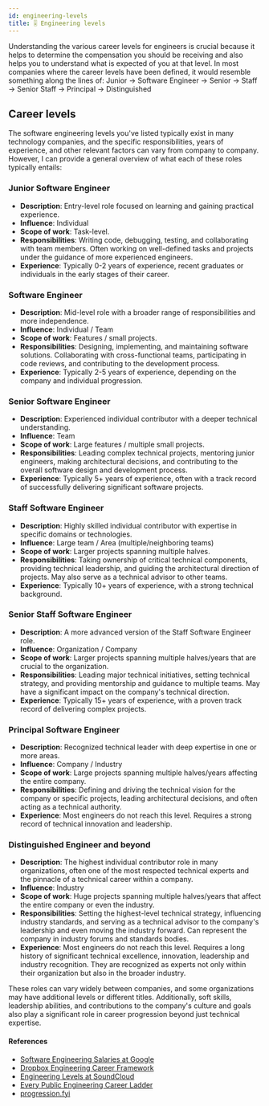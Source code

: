 ```yaml
---
id: engineering-levels
title: 🎚 Engineering levels
---
```


Understanding the various career levels for engineers is crucial because it helps to determine the compensation you should be receiving and also helps you to understand what is expected of you at that level. In most companies where the career levels have been defined, it would resemble something along the lines of: Junior → Software Engineer → Senior → Staff → Senior Staff → Principal → Distinguished

## Career levels

The software engineering levels you've listed typically exist in many technology companies, and the specific responsibilities, years of experience, and other relevant factors can vary from company to company. However, I can provide a general overview of what each of these roles typically entails:

### Junior Software Engineer

- **Description**: Entry-level role focused on learning and gaining practical experience.
- **Influence**: Individual
- **Scope of work**: Task-level.
- **Responsibilities**: Writing code, debugging, testing, and collaborating with team members. Often working on well-defined tasks and projects under the guidance of more experienced engineers.
- **Experience**: Typically 0-2 years of experience, recent graduates or individuals in the early stages of their career.

### Software Engineer

- **Description**: Mid-level role with a broader range of responsibilities and more independence.
- **Influence**: Individual / Team
- **Scope of work**: Features / small projects.
- **Responsibilities**: Designing, implementing, and maintaining software solutions. Collaborating with cross-functional teams, participating in code reviews, and contributing to the development process.
- **Experience**: Typically 2-5 years of experience, depending on the company and individual progression.

### Senior Software Engineer

- **Description**: Experienced individual contributor with a deeper technical understanding.
- **Influence**: Team
- **Scope of work**: Large features / multiple small projects.
- **Responsibilities**: Leading complex technical projects, mentoring junior engineers, making architectural decisions, and contributing to the overall software design and development process.
- **Experience**: Typically 5+ years of experience, often with a track record of successfully delivering significant software projects.

### Staff Software Engineer

- **Description**: Highly skilled individual contributor with expertise in specific domains or technologies.
- **Influence**: Large team / Area (multiple/neighboring teams)
- **Scope of work**: Larger projects spanning multiple halves.
- **Responsibilities**: Taking ownership of critical technical components, providing technical leadership, and guiding the architectural direction of projects. May also serve as a technical advisor to other teams.
- **Experience**: Typically 10+ years of experience, with a strong technical background.

### Senior Staff Software Engineer

- **Description**: A more advanced version of the Staff Software Engineer role.
- **Influence**: Organization / Company
- **Scope of work**: Larger projects spanning multiple halves/years that are crucial to the organization.
- **Responsibilities**: Leading major technical initiatives, setting technical strategy, and providing mentorship and guidance to multiple teams. May have a significant impact on the company's technical direction.
- **Experience**: Typically 15+ years of experience, with a proven track record of delivering complex projects.

### Principal Software Engineer

- **Description**: Recognized technical leader with deep expertise in one or more areas.
- **Influence**: Company / Industry
- **Scope of work**: Large projects spanning multiple halves/years affecting the entire company.
- **Responsibilities**: Defining and driving the technical vision for the company or specific projects, leading architectural decisions, and often acting as a technical authority.
- **Experience**: Most engineers do not reach this level. Requires a strong record of technical innovation and leadership.

### Distinguished Engineer and beyond

- **Description**: The highest individual contributor role in many organizations, often one of the most respected technical experts and the pinnacle of a technical career within a company.
- **Influence**: Industry
- **Scope of work**: Huge projects spanning multiple halves/years that affect the entire company or even the industry.
- **Responsibilities**: Setting the highest-level technical strategy, influencing industry standards, and serving as a technical advisor to the company's leadership and even moving the industry forward. Can represent the company in industry forums and standards bodies.
- **Experience**: Most engineers do not reach this level. Requires a long history of significant technical excellence, innovation, leadership and industry recognition. They are recognized as experts not only within their organization but also in the broader industry.

These roles can vary widely between companies, and some organizations may have additional levels or different titles. Additionally, soft skills, leadership abilities, and contributions to the company's culture and goals also play a significant role in career progression beyond just technical expertise.

#### References

- [Software Engineering Salaries at Google](https://careerkarma.com/blog/software-engineering-salary-google/)
- [Dropbox Engineering Career Framework](https://dropbox.github.io/dbx-career-framework/overview.html)
- [Engineering Levels at SoundCloud](https://developers.soundcloud.com/blog/engineering-levels)
- [Every Public Engineering Career Ladder](https://www.swyx.io/career-ladders)
- [progression.fyi](https://progression.fyi/)
